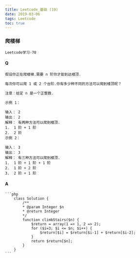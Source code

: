 ```yaml
---
title: Leetcode_基础 (19)
date: 2019-03-06
tags: Leetcode
toc: true
---
```


### 爬楼梯
    Leetcode学习-70

<!-- more -->

#### Q
    假设你正在爬楼梯.需要 n 阶你才能到达楼顶.

    每次你可以爬 1 或 2 个台阶.你有多少种不同的方法可以爬到楼顶呢？

    注意：给定 n 是一个正整数.

    示例 1：

    输入： 2
    输出： 2
    解释： 有两种方法可以爬到楼顶.
    1.  1 阶 + 1 阶
    2.  2 阶
    示例 2：

    输入： 3
    输出： 3
    解释： 有三种方法可以爬到楼顶.
    1.  1 阶 + 1 阶 + 1 阶
    2.  1 阶 + 2 阶
    3.  2 阶 + 1 阶

#### A
    ```php
        class Solution {
            /**
            * @param Integer $n
            * @return Integer
            */
            function climbStairs($n) {
                $return = array(1 => 1, 2 => 2);
                for ($i=3; $i <= $n; $i++) {
                    $return[$i] = $return[$i-1] + $return[$i-2];
                }
                return $return[$n];
            }
        }
    ```
